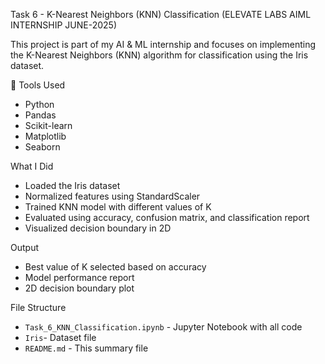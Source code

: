 Task 6 - K-Nearest Neighbors (KNN) Classification (ELEVATE LABS AIML INTERNSHIP JUNE-2025)

This project is part of my AI & ML internship and focuses on implementing the K-Nearest Neighbors (KNN) algorithm for classification using the Iris dataset.

🔧 Tools Used
- Python
- Pandas
- Scikit-learn
- Matplotlib
- Seaborn

 What I Did
- Loaded the Iris dataset
- Normalized features using StandardScaler
- Trained KNN model with different values of K
- Evaluated using accuracy, confusion matrix, and classification report
- Visualized decision boundary in 2D

Output
- Best value of K selected based on accuracy
- Model performance report
- 2D decision boundary plot

 File Structure
- `Task_6_KNN_Classification.ipynb` - Jupyter Notebook with all code
- `Iris`- Dataset file
- `README.md` - This summary file


